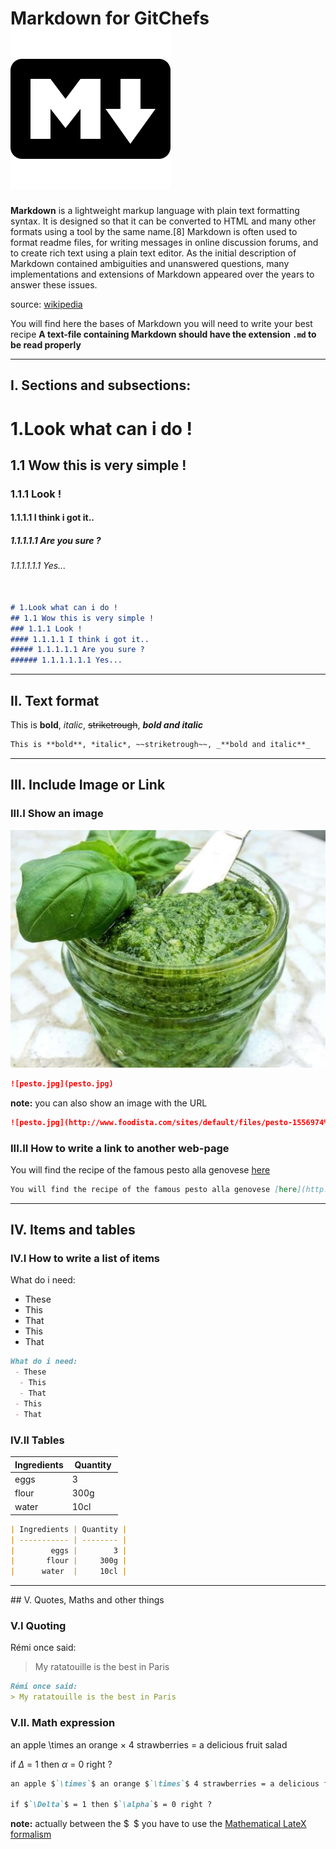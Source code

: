 
# Markdown for GitChefs ![markdown.png](markdown.png)

**Markdown** is a lightweight markup language with plain text formatting syntax.
It is designed so that it can be converted to HTML and many other formats using
a tool by the same name.[8] Markdown is often used to format readme files, for
writing messages in online discussion forums, and to create rich text using a
plain text editor. As the initial description of Markdown contained ambiguities
and unanswered questions, many implementations and extensions of Markdown
appeared over the years to answer these issues.

source: [wikipedia](https://en.wikipedia.org/wiki/Markdown)

You will find here the bases of Markdown you will need to write your best recipe
**A text-file containing Markdown should have the extension `.md` to be read properly**

---

## I. Sections and subsections:


# 1.Look what can i do !
## 1.1 Wow this is very simple !
### 1.1.1 Look !
#### 1.1.1.1 I think i got it..
##### 1.1.1.1.1 Are you sure ?
###### 1.1.1.1.1.1 Yes...


```Markdown

# 1.Look what can i do !
## 1.1 Wow this is very simple !
### 1.1.1 Look !
#### 1.1.1.1 I think i got it..
##### 1.1.1.1.1 Are you sure ?
###### 1.1.1.1.1.1 Yes...

```

---

## II. Text format

This is **bold**, *italic*, ~~striketrough~~, _**bold and italic**_


```Markdown
This is **bold**, *italic*, ~~striketrough~~, _**bold and italic**_
```

---

## III. Include Image or Link
### III.I Show an image

![pesto.jpg](pesto.jpg)

```Markdown
![pesto.jpg](pesto.jpg)
```


**note:** you can also show an image with the URL
```Markdown
![pesto.jpg](http://www.foodista.com/sites/default/files/pesto-1556974%20%281%29.jpg)
```

### III.II How to write a link to another web-page

You will find the recipe of the famous pesto alla genovese [here](http://www.foodista.com/recipe/F52CN46C/pesto-genovese)


```Markdown
You will find the recipe of the famous pesto alla genovese [here](http://www.foodista.com/recipe/F52CN46C/pesto-genovese)
```

---

## IV. Items and tables

### IV.I How to write a list of items


What do i need:
 - These
  - This
  - That
 - This
 - That

```Markdown
What do i need:
 - These
  - This
  - That
 - This
 - That
```


### IV.II Tables

| Ingredients | Quantity |
| ----------- | -------- |
|        eggs |        3 |
|       flour |     300g |
|      water  |     10cl |


```Markdown
| Ingredients | Quantity |
| ----------- | -------- |
|        eggs |        3 |
|       flour |     300g |
|      water  |     10cl |
```

---

## V. Quotes, Maths and other things
### V.I Quoting

Rémi once said:
> My ratatouille is the best in Paris


```Markdown
Rémi once said:
> My ratatouille is the best in Paris

```

### V.II. Math expression

an apple \times an orange $`\times`$ 4 strawberries = a delicious fruit salad

if $`\Delta`$ = 1 then $`\alpha`$ = 0 right ?

```Markdown
an apple $`\times`$ an orange $`\times`$ 4 strawberries = a delicious fruit salad

if $`\Delta`$ = 1 then $`\alpha`$ = 0 right ?
```

**note:** actually between the \$` `\$ you have to use the [Mathematical LateX formalism](https://www.sharelatex.com/learn/Mathematical_expressions)
